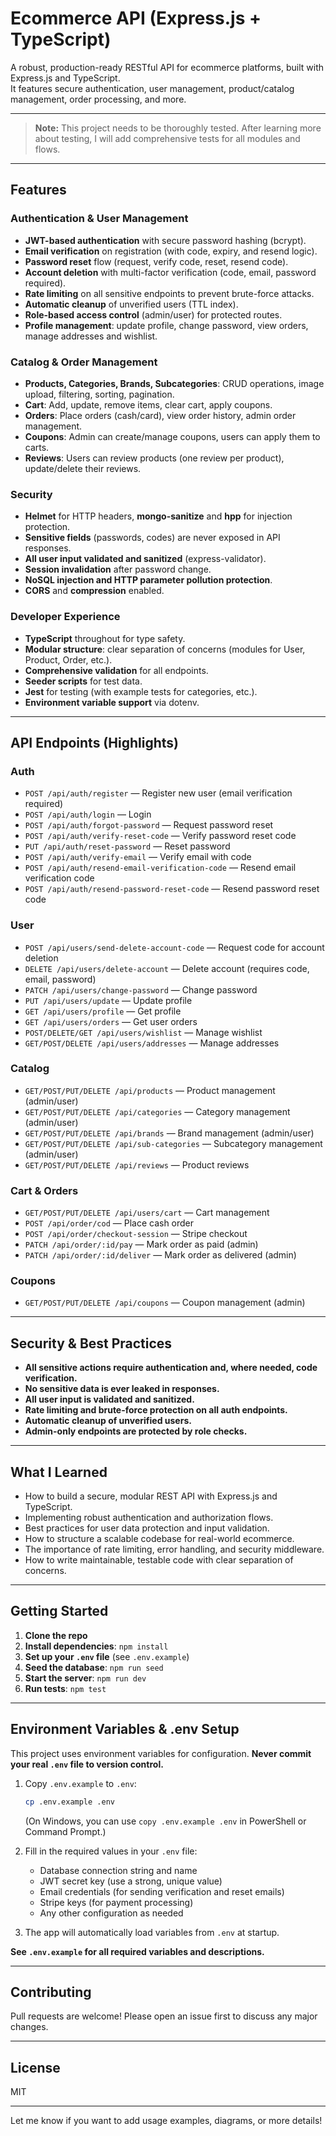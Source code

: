 # Ecommerce API (Express.js + TypeScript)

A robust, production-ready RESTful API for ecommerce platforms, built with Express.js and TypeScript.  
It features secure authentication, user management, product/catalog management, order processing, and more.

---

> **Note:** This project needs to be thoroughly tested. After learning more about testing, I will add comprehensive tests for all modules and flows.

---

## Features

### Authentication & User Management

- **JWT-based authentication** with secure password hashing (bcrypt).
- **Email verification** on registration (with code, expiry, and resend logic).
- **Password reset** flow (request, verify code, reset, resend code).
- **Account deletion** with multi-factor verification (code, email, password required).
- **Rate limiting** on all sensitive endpoints to prevent brute-force attacks.
- **Automatic cleanup** of unverified users (TTL index).
- **Role-based access control** (admin/user) for protected routes.
- **Profile management**: update profile, change password, view orders, manage addresses and wishlist.

### Catalog & Order Management

- **Products, Categories, Brands, Subcategories**: CRUD operations, image upload, filtering, sorting, pagination.
- **Cart**: Add, update, remove items, clear cart, apply coupons.
- **Orders**: Place orders (cash/card), view order history, admin order management.
- **Coupons**: Admin can create/manage coupons, users can apply them to carts.
- **Reviews**: Users can review products (one review per product), update/delete their reviews.

### Security

- **Helmet** for HTTP headers, **mongo-sanitize** and **hpp** for injection protection.
- **Sensitive fields** (passwords, codes) are never exposed in API responses.
- **All user input validated and sanitized** (express-validator).
- **Session invalidation** after password change.
- **NoSQL injection and HTTP parameter pollution protection**.
- **CORS** and **compression** enabled.

### Developer Experience

- **TypeScript** throughout for type safety.
- **Modular structure**: clear separation of concerns (modules for User, Product, Order, etc.).
- **Comprehensive validation** for all endpoints.
- **Seeder scripts** for test data.
- **Jest** for testing (with example tests for categories, etc.).
- **Environment variable support** via dotenv.

---

## API Endpoints (Highlights)

### Auth

- `POST /api/auth/register` — Register new user (email verification required)
- `POST /api/auth/login` — Login
- `POST /api/auth/forgot-password` — Request password reset
- `POST /api/auth/verify-reset-code` — Verify password reset code
- `PUT /api/auth/reset-password` — Reset password
- `POST /api/auth/verify-email` — Verify email with code
- `POST /api/auth/resend-email-verification-code` — Resend email verification code
- `POST /api/auth/resend-password-reset-code` — Resend password reset code

### User

- `POST /api/users/send-delete-account-code` — Request code for account deletion
- `DELETE /api/users/delete-account` — Delete account (requires code, email, password)
- `PATCH /api/users/change-password` — Change password
- `PUT /api/users/update` — Update profile
- `GET /api/users/profile` — Get profile
- `GET /api/users/orders` — Get user orders
- `POST/DELETE/GET /api/users/wishlist` — Manage wishlist
- `GET/POST/DELETE /api/users/addresses` — Manage addresses

### Catalog

- `GET/POST/PUT/DELETE /api/products` — Product management (admin/user)
- `GET/POST/PUT/DELETE /api/categories` — Category management (admin/user)
- `GET/POST/PUT/DELETE /api/brands` — Brand management (admin/user)
- `GET/POST/PUT/DELETE /api/sub-categories` — Subcategory management (admin/user)
- `GET/POST/PUT/DELETE /api/reviews` — Product reviews

### Cart & Orders

- `GET/POST/PUT/DELETE /api/users/cart` — Cart management
- `POST /api/order/cod` — Place cash order
- `POST /api/order/checkout-session` — Stripe checkout
- `PATCH /api/order/:id/pay` — Mark order as paid (admin)
- `PATCH /api/order/:id/deliver` — Mark order as delivered (admin)

### Coupons

- `GET/POST/PUT/DELETE /api/coupons` — Coupon management (admin)

---

## Security & Best Practices

- **All sensitive actions require authentication and, where needed, code verification.**
- **No sensitive data is ever leaked in responses.**
- **All user input is validated and sanitized.**
- **Rate limiting and brute-force protection on all auth endpoints.**
- **Automatic cleanup of unverified users.**
- **Admin-only endpoints are protected by role checks.**

---

## What I Learned

- How to build a secure, modular REST API with Express.js and TypeScript.
- Implementing robust authentication and authorization flows.
- Best practices for user data protection and input validation.
- How to structure a scalable codebase for real-world ecommerce.
- The importance of rate limiting, error handling, and security middleware.
- How to write maintainable, testable code with clear separation of concerns.

---

## Getting Started

1. **Clone the repo**
2. **Install dependencies**: `npm install`
3. **Set up your `.env` file** (see `.env.example`)
4. **Seed the database**: `npm run seed`
5. **Start the server**: `npm run dev`
6. **Run tests**: `npm test`

---

## Environment Variables & .env Setup

This project uses environment variables for configuration. **Never commit your real `.env` file to version control.**

1. Copy `.env.example` to `.env`:

   ```sh
   cp .env.example .env
   ```

   (On Windows, you can use `copy .env.example .env` in PowerShell or Command Prompt.)

2. Fill in the required values in your `.env` file:

   - Database connection string and name
   - JWT secret key (use a strong, unique value)
   - Email credentials (for sending verification and reset emails)
   - Stripe keys (for payment processing)
   - Any other configuration as needed

3. The app will automatically load variables from `.env` at startup.

**See `.env.example` for all required variables and descriptions.**

---

## Contributing

Pull requests are welcome! Please open an issue first to discuss any major changes.

---

## License

MIT

---

Let me know if you want to add usage examples, diagrams, or more details!
